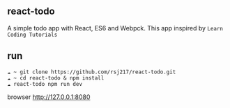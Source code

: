 ## react-todo

A simple todo app with React, ES6 and Webpck. This app inspired by `Learn Coding Tutorials`

## run

```
☁ ~ git clone https://github.com/rsj217/react-todo.git
☁ ~ cd react-todo & npm install
☁ react-todo npm run dev
```

browser http://127.0.0.1:8080 

